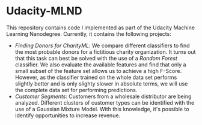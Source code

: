 # Udacity-MLND

This repository contains code I implemented as part of the Udacity Machine Learning Nanodegree. Currently, it contains the following projects:

* _Finding Donors for CharityML_: We compare different classifiers to find the most probable donors for a fictitious charity organization. It turns out that this task can best be solved with the use of a _Random Forest_ classifier. We also evaluate the available features and find that only a small subset of the feature set allows us to achieve a high F-Score. However, as the classifier trained on the whole data set performs slightly better and is only slighty slower in absolute terms, we will use the complete data set for performing predictions.
* _Customer Segments_: Customers from a wholesale distributor are being analyzed. Different clusters of customer types can be identified with the use of a Gaussian Mixture Model. With this knowledge, it's possible to identify opportunities to increase revenue.

